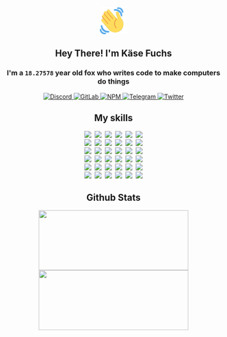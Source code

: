 <div><p align=center><img src=./resources/images/wave.gif width=64px height=64px></p><h2 align=center>Hey There! I'm Käse Fuchs</h2><h3 align=center>I'm a <code>18.27578</code> year old fox who writes code to make computers do things</h3><p align=center><a href=https://discord.com/users/507526681125322772><img alt=Discord src="https://img.shields.io/badge/Discord-5865F2?logo=discord&logoColor=white&style=flat-square#68b80c45e6a0fd26c9c1c53d13877d74"> </a><a href=https://gitlab.com/kasefuchs><img alt=GitLab src="https://img.shields.io/badge/GitLab-330F63?logo=gitlab&logoColor=white&style=flat-square#68b80c45e6a0fd26c9c1c53d13877d74"> </a><a href=https://npmjs.com/~kasefuchs><img alt=NPM src="https://img.shields.io/badge/NPM-CB3837?logo=npm&logoColor=white&style=flat-square#68b80c45e6a0fd26c9c1c53d13877d74"> </a><a href=https://t.me/kasefuchs><img alt=Telegram src="https://img.shields.io/badge/Telegram-2CA5E0?logo=telegram&logoColor=white&style=flat-square#68b80c45e6a0fd26c9c1c53d13877d74"> </a><a href=https://twitter.com/kasefuchs><img alt=Twitter src="https://img.shields.io/badge/Twitter-1DA1F2?logo=twitter&logoColor=white&style=flat-square#68b80c45e6a0fd26c9c1c53d13877d74"></a></p><h2 align=center>My skills</h2><p align=center><a href=https://aws.amazon.com/ ><picture><source srcset="https://skillicons.dev/icons?i=aws&theme=dark#68b80c45e6a0fd26c9c1c53d13877d74" media="(prefers-color-scheme: dark)"><source srcset="https://skillicons.dev/icons?i=aws&theme=light#68b80c45e6a0fd26c9c1c53d13877d74" media="(prefers-color-scheme: light), (prefers-color-scheme: no-preference)"><img src="https://skillicons.dev/icons?i=aws&theme=light#68b80c45e6a0fd26c9c1c53d13877d74"></picture></a>&nbsp;&nbsp;<a href=https://en.wikipedia.org/wiki/Bash_(Unix_shell)><picture><source srcset="https://skillicons.dev/icons?i=bash&theme=dark#68b80c45e6a0fd26c9c1c53d13877d74" media="(prefers-color-scheme: dark)"><source srcset="https://skillicons.dev/icons?i=bash&theme=light#68b80c45e6a0fd26c9c1c53d13877d74" media="(prefers-color-scheme: light), (prefers-color-scheme: no-preference)"><img src="https://skillicons.dev/icons?i=bash&theme=light#68b80c45e6a0fd26c9c1c53d13877d74"></picture></a>&nbsp;&nbsp;<a href=https://discord.com/developers/docs><picture><source srcset="https://skillicons.dev/icons?i=bots&theme=dark#68b80c45e6a0fd26c9c1c53d13877d74" media="(prefers-color-scheme: dark)"><source srcset="https://skillicons.dev/icons?i=bots&theme=light#68b80c45e6a0fd26c9c1c53d13877d74" media="(prefers-color-scheme: light), (prefers-color-scheme: no-preference)"><img src="https://skillicons.dev/icons?i=bots&theme=light#68b80c45e6a0fd26c9c1c53d13877d74"></picture></a>&nbsp;&nbsp;<a href=https://www.cloudflare.com/ ><picture><source srcset="https://skillicons.dev/icons?i=cloudflare&theme=dark#68b80c45e6a0fd26c9c1c53d13877d74" media="(prefers-color-scheme: dark)"><source srcset="https://skillicons.dev/icons?i=cloudflare&theme=light#68b80c45e6a0fd26c9c1c53d13877d74" media="(prefers-color-scheme: light), (prefers-color-scheme: no-preference)"><img src="https://skillicons.dev/icons?i=cloudflare&theme=light#68b80c45e6a0fd26c9c1c53d13877d74"></picture></a>&nbsp;&nbsp;<a href=https://en.wikipedia.org/wiki/CSS><picture><source srcset="https://skillicons.dev/icons?i=css&theme=dark#68b80c45e6a0fd26c9c1c53d13877d74" media="(prefers-color-scheme: dark)"><source srcset="https://skillicons.dev/icons?i=css&theme=light#68b80c45e6a0fd26c9c1c53d13877d74" media="(prefers-color-scheme: light), (prefers-color-scheme: no-preference)"><img src="https://skillicons.dev/icons?i=css&theme=light#68b80c45e6a0fd26c9c1c53d13877d74"></picture></a>&nbsp;&nbsp;<a href=https://www.docker.com/ ><picture><source srcset="https://skillicons.dev/icons?i=docker&theme=dark#68b80c45e6a0fd26c9c1c53d13877d74" media="(prefers-color-scheme: dark)"><source srcset="https://skillicons.dev/icons?i=docker&theme=light#68b80c45e6a0fd26c9c1c53d13877d74" media="(prefers-color-scheme: light), (prefers-color-scheme: no-preference)"><img src="https://skillicons.dev/icons?i=docker&theme=light#68b80c45e6a0fd26c9c1c53d13877d74"></picture></a><br><a href=https://www.electronjs.org/ ><picture><source srcset="https://skillicons.dev/icons?i=electron&theme=dark#68b80c45e6a0fd26c9c1c53d13877d74" media="(prefers-color-scheme: dark)"><source srcset="https://skillicons.dev/icons?i=electron&theme=light#68b80c45e6a0fd26c9c1c53d13877d74" media="(prefers-color-scheme: light), (prefers-color-scheme: no-preference)"><img src="https://skillicons.dev/icons?i=electron&theme=light#68b80c45e6a0fd26c9c1c53d13877d74"></picture></a>&nbsp;&nbsp;<a href=https://expressjs.com/ ><picture><source srcset="https://skillicons.dev/icons?i=express&theme=dark#68b80c45e6a0fd26c9c1c53d13877d74" media="(prefers-color-scheme: dark)"><source srcset="https://skillicons.dev/icons?i=express&theme=light#68b80c45e6a0fd26c9c1c53d13877d74" media="(prefers-color-scheme: light), (prefers-color-scheme: no-preference)"><img src="https://skillicons.dev/icons?i=express&theme=light#68b80c45e6a0fd26c9c1c53d13877d74"></picture></a>&nbsp;&nbsp;<a href=https://www.figma.com/ ><picture><source srcset="https://skillicons.dev/icons?i=figma&theme=dark#68b80c45e6a0fd26c9c1c53d13877d74" media="(prefers-color-scheme: dark)"><source srcset="https://skillicons.dev/icons?i=figma&theme=light#68b80c45e6a0fd26c9c1c53d13877d74" media="(prefers-color-scheme: light), (prefers-color-scheme: no-preference)"><img src="https://skillicons.dev/icons?i=figma&theme=light#68b80c45e6a0fd26c9c1c53d13877d74"></picture></a>&nbsp;&nbsp;<a href=https://firebase.google.com/ ><picture><source srcset="https://skillicons.dev/icons?i=firebase&theme=dark#68b80c45e6a0fd26c9c1c53d13877d74" media="(prefers-color-scheme: dark)"><source srcset="https://skillicons.dev/icons?i=firebase&theme=light#68b80c45e6a0fd26c9c1c53d13877d74" media="(prefers-color-scheme: light), (prefers-color-scheme: no-preference)"><img src="https://skillicons.dev/icons?i=firebase&theme=light#68b80c45e6a0fd26c9c1c53d13877d74"></picture></a>&nbsp;&nbsp;<a href=https://flask.palletsprojects.com/ ><picture><source srcset="https://skillicons.dev/icons?i=flask&theme=dark#68b80c45e6a0fd26c9c1c53d13877d74" media="(prefers-color-scheme: dark)"><source srcset="https://skillicons.dev/icons?i=flask&theme=light#68b80c45e6a0fd26c9c1c53d13877d74" media="(prefers-color-scheme: light), (prefers-color-scheme: no-preference)"><img src="https://skillicons.dev/icons?i=flask&theme=light#68b80c45e6a0fd26c9c1c53d13877d74"></picture></a>&nbsp;&nbsp;<a href=https://cloud.google.com/ ><picture><source srcset="https://skillicons.dev/icons?i=gcp&theme=dark#68b80c45e6a0fd26c9c1c53d13877d74" media="(prefers-color-scheme: dark)"><source srcset="https://skillicons.dev/icons?i=gcp&theme=light#68b80c45e6a0fd26c9c1c53d13877d74" media="(prefers-color-scheme: light), (prefers-color-scheme: no-preference)"><img src="https://skillicons.dev/icons?i=gcp&theme=light#68b80c45e6a0fd26c9c1c53d13877d74"></picture></a><br><a href=https://git-scm.com/ ><picture><source srcset="https://skillicons.dev/icons?i=git&theme=dark#68b80c45e6a0fd26c9c1c53d13877d74" media="(prefers-color-scheme: dark)"><source srcset="https://skillicons.dev/icons?i=git&theme=light#68b80c45e6a0fd26c9c1c53d13877d74" media="(prefers-color-scheme: light), (prefers-color-scheme: no-preference)"><img src="https://skillicons.dev/icons?i=git&theme=light#68b80c45e6a0fd26c9c1c53d13877d74"></picture></a>&nbsp;&nbsp;<a href=https://github.com/ ><picture><source srcset="https://skillicons.dev/icons?i=github&theme=dark#68b80c45e6a0fd26c9c1c53d13877d74" media="(prefers-color-scheme: dark)"><source srcset="https://skillicons.dev/icons?i=github&theme=light#68b80c45e6a0fd26c9c1c53d13877d74" media="(prefers-color-scheme: light), (prefers-color-scheme: no-preference)"><img src="https://skillicons.dev/icons?i=github&theme=light#68b80c45e6a0fd26c9c1c53d13877d74"></picture></a>&nbsp;&nbsp;<a href=https://gitlab.com/ ><picture><source srcset="https://skillicons.dev/icons?i=gitlab&theme=dark#68b80c45e6a0fd26c9c1c53d13877d74" media="(prefers-color-scheme: dark)"><source srcset="https://skillicons.dev/icons?i=gitlab&theme=light#68b80c45e6a0fd26c9c1c53d13877d74" media="(prefers-color-scheme: light), (prefers-color-scheme: no-preference)"><img src="https://skillicons.dev/icons?i=gitlab&theme=light#68b80c45e6a0fd26c9c1c53d13877d74"></picture></a>&nbsp;&nbsp;<a href=https://www.heroku.com/ ><picture><source srcset="https://skillicons.dev/icons?i=heroku&theme=dark#68b80c45e6a0fd26c9c1c53d13877d74" media="(prefers-color-scheme: dark)"><source srcset="https://skillicons.dev/icons?i=heroku&theme=light#68b80c45e6a0fd26c9c1c53d13877d74" media="(prefers-color-scheme: light), (prefers-color-scheme: no-preference)"><img src="https://skillicons.dev/icons?i=heroku&theme=light#68b80c45e6a0fd26c9c1c53d13877d74"></picture></a>&nbsp;&nbsp;<a href=https://en.wikipedia.org/wiki/HTML><picture><source srcset="https://skillicons.dev/icons?i=html&theme=dark#68b80c45e6a0fd26c9c1c53d13877d74" media="(prefers-color-scheme: dark)"><source srcset="https://skillicons.dev/icons?i=html&theme=light#68b80c45e6a0fd26c9c1c53d13877d74" media="(prefers-color-scheme: light), (prefers-color-scheme: no-preference)"><img src="https://skillicons.dev/icons?i=html&theme=light#68b80c45e6a0fd26c9c1c53d13877d74"></picture></a>&nbsp;&nbsp;<a href=https://en.wikipedia.org/wiki/JavaScript><picture><source srcset="https://skillicons.dev/icons?i=js&theme=dark#68b80c45e6a0fd26c9c1c53d13877d74" media="(prefers-color-scheme: dark)"><source srcset="https://skillicons.dev/icons?i=js&theme=light#68b80c45e6a0fd26c9c1c53d13877d74" media="(prefers-color-scheme: light), (prefers-color-scheme: no-preference)"><img src="https://skillicons.dev/icons?i=js&theme=light#68b80c45e6a0fd26c9c1c53d13877d74"></picture></a><br><a href=https://en.wikipedia.org/wiki/Linux><picture><source srcset="https://skillicons.dev/icons?i=linux&theme=dark#68b80c45e6a0fd26c9c1c53d13877d74" media="(prefers-color-scheme: dark)"><source srcset="https://skillicons.dev/icons?i=linux&theme=light#68b80c45e6a0fd26c9c1c53d13877d74" media="(prefers-color-scheme: light), (prefers-color-scheme: no-preference)"><img src="https://skillicons.dev/icons?i=linux&theme=light#68b80c45e6a0fd26c9c1c53d13877d74"></picture></a>&nbsp;&nbsp;<a href=https://mui.com/ ><picture><source srcset="https://skillicons.dev/icons?i=materialui&theme=dark#68b80c45e6a0fd26c9c1c53d13877d74" media="(prefers-color-scheme: dark)"><source srcset="https://skillicons.dev/icons?i=materialui&theme=light#68b80c45e6a0fd26c9c1c53d13877d74" media="(prefers-color-scheme: light), (prefers-color-scheme: no-preference)"><img src="https://skillicons.dev/icons?i=materialui&theme=light#68b80c45e6a0fd26c9c1c53d13877d74"></picture></a>&nbsp;&nbsp;<a href=https://en.wikipedia.org/wiki/Markdown><picture><source srcset="https://skillicons.dev/icons?i=md&theme=dark#68b80c45e6a0fd26c9c1c53d13877d74" media="(prefers-color-scheme: dark)"><source srcset="https://skillicons.dev/icons?i=md&theme=light#68b80c45e6a0fd26c9c1c53d13877d74" media="(prefers-color-scheme: light), (prefers-color-scheme: no-preference)"><img src="https://skillicons.dev/icons?i=md&theme=light#68b80c45e6a0fd26c9c1c53d13877d74"></picture></a>&nbsp;&nbsp;<a href=https://www.mongodb.com/ ><picture><source srcset="https://skillicons.dev/icons?i=mongodb&theme=dark#68b80c45e6a0fd26c9c1c53d13877d74" media="(prefers-color-scheme: dark)"><source srcset="https://skillicons.dev/icons?i=mongodb&theme=light#68b80c45e6a0fd26c9c1c53d13877d74" media="(prefers-color-scheme: light), (prefers-color-scheme: no-preference)"><img src="https://skillicons.dev/icons?i=mongodb&theme=light#68b80c45e6a0fd26c9c1c53d13877d74"></picture></a>&nbsp;&nbsp;<a href=https://www.mysql.com/ ><picture><source srcset="https://skillicons.dev/icons?i=mysql&theme=dark#68b80c45e6a0fd26c9c1c53d13877d74" media="(prefers-color-scheme: dark)"><source srcset="https://skillicons.dev/icons?i=mysql&theme=light#68b80c45e6a0fd26c9c1c53d13877d74" media="(prefers-color-scheme: light), (prefers-color-scheme: no-preference)"><img src="https://skillicons.dev/icons?i=mysql&theme=light#68b80c45e6a0fd26c9c1c53d13877d74"></picture></a>&nbsp;&nbsp;<a href=https://nextjs.org/ ><picture><source srcset="https://skillicons.dev/icons?i=nextjs&theme=dark#68b80c45e6a0fd26c9c1c53d13877d74" media="(prefers-color-scheme: dark)"><source srcset="https://skillicons.dev/icons?i=nextjs&theme=light#68b80c45e6a0fd26c9c1c53d13877d74" media="(prefers-color-scheme: light), (prefers-color-scheme: no-preference)"><img src="https://skillicons.dev/icons?i=nextjs&theme=light#68b80c45e6a0fd26c9c1c53d13877d74"></picture></a><br><a href=https://nodejs.org/en/ ><picture><source srcset="https://skillicons.dev/icons?i=nodejs&theme=dark#68b80c45e6a0fd26c9c1c53d13877d74" media="(prefers-color-scheme: dark)"><source srcset="https://skillicons.dev/icons?i=nodejs&theme=light#68b80c45e6a0fd26c9c1c53d13877d74" media="(prefers-color-scheme: light), (prefers-color-scheme: no-preference)"><img src="https://skillicons.dev/icons?i=nodejs&theme=light#68b80c45e6a0fd26c9c1c53d13877d74"></picture></a>&nbsp;&nbsp;<a href=https://www.postgresql.org/ ><picture><source srcset="https://skillicons.dev/icons?i=postgres&theme=dark#68b80c45e6a0fd26c9c1c53d13877d74" media="(prefers-color-scheme: dark)"><source srcset="https://skillicons.dev/icons?i=postgres&theme=light#68b80c45e6a0fd26c9c1c53d13877d74" media="(prefers-color-scheme: light), (prefers-color-scheme: no-preference)"><img src="https://skillicons.dev/icons?i=postgres&theme=light#68b80c45e6a0fd26c9c1c53d13877d74"></picture></a>&nbsp;&nbsp;<a href=https://learn.microsoft.com/en-us/powershell/ ><picture><source srcset="https://skillicons.dev/icons?i=powershell&theme=dark#68b80c45e6a0fd26c9c1c53d13877d74" media="(prefers-color-scheme: dark)"><source srcset="https://skillicons.dev/icons?i=powershell&theme=light#68b80c45e6a0fd26c9c1c53d13877d74" media="(prefers-color-scheme: light), (prefers-color-scheme: no-preference)"><img src="https://skillicons.dev/icons?i=powershell&theme=light#68b80c45e6a0fd26c9c1c53d13877d74"></picture></a>&nbsp;&nbsp;<a href=https://www.python.org/ ><picture><source srcset="https://skillicons.dev/icons?i=py&theme=dark#68b80c45e6a0fd26c9c1c53d13877d74" media="(prefers-color-scheme: dark)"><source srcset="https://skillicons.dev/icons?i=py&theme=light#68b80c45e6a0fd26c9c1c53d13877d74" media="(prefers-color-scheme: light), (prefers-color-scheme: no-preference)"><img src="https://skillicons.dev/icons?i=py&theme=light#68b80c45e6a0fd26c9c1c53d13877d74"></picture></a>&nbsp;&nbsp;<a href=https://www.raspberrypi.org/ ><picture><source srcset="https://skillicons.dev/icons?i=raspberrypi&theme=dark#68b80c45e6a0fd26c9c1c53d13877d74" media="(prefers-color-scheme: dark)"><source srcset="https://skillicons.dev/icons?i=raspberrypi&theme=light#68b80c45e6a0fd26c9c1c53d13877d74" media="(prefers-color-scheme: light), (prefers-color-scheme: no-preference)"><img src="https://skillicons.dev/icons?i=raspberrypi&theme=light#68b80c45e6a0fd26c9c1c53d13877d74"></picture></a>&nbsp;&nbsp;<a href=https://reactjs.org/ ><picture><source srcset="https://skillicons.dev/icons?i=react&theme=dark#68b80c45e6a0fd26c9c1c53d13877d74" media="(prefers-color-scheme: dark)"><source srcset="https://skillicons.dev/icons?i=react&theme=light#68b80c45e6a0fd26c9c1c53d13877d74" media="(prefers-color-scheme: light), (prefers-color-scheme: no-preference)"><img src="https://skillicons.dev/icons?i=react&theme=light#68b80c45e6a0fd26c9c1c53d13877d74"></picture></a><br><a href=https://redux.js.org/ ><picture><source srcset="https://skillicons.dev/icons?i=redux&theme=dark#68b80c45e6a0fd26c9c1c53d13877d74" media="(prefers-color-scheme: dark)"><source srcset="https://skillicons.dev/icons?i=redux&theme=light#68b80c45e6a0fd26c9c1c53d13877d74" media="(prefers-color-scheme: light), (prefers-color-scheme: no-preference)"><img src="https://skillicons.dev/icons?i=redux&theme=light#68b80c45e6a0fd26c9c1c53d13877d74"></picture></a>&nbsp;&nbsp;<a href=https://en.wikipedia.org/wiki/Regular_expression><picture><source srcset="https://skillicons.dev/icons?i=regex&theme=dark#68b80c45e6a0fd26c9c1c53d13877d74" media="(prefers-color-scheme: dark)"><source srcset="https://skillicons.dev/icons?i=regex&theme=light#68b80c45e6a0fd26c9c1c53d13877d74" media="(prefers-color-scheme: light), (prefers-color-scheme: no-preference)"><img src="https://skillicons.dev/icons?i=regex&theme=light#68b80c45e6a0fd26c9c1c53d13877d74"></picture></a>&nbsp;&nbsp;<a href=https://en.wikipedia.org/wiki/Sass_(stylesheet_language)><picture><source srcset="https://skillicons.dev/icons?i=sass&theme=dark#68b80c45e6a0fd26c9c1c53d13877d74" media="(prefers-color-scheme: dark)"><source srcset="https://skillicons.dev/icons?i=sass&theme=light#68b80c45e6a0fd26c9c1c53d13877d74" media="(prefers-color-scheme: light), (prefers-color-scheme: no-preference)"><img src="https://skillicons.dev/icons?i=sass&theme=light#68b80c45e6a0fd26c9c1c53d13877d74"></picture></a>&nbsp;&nbsp;<a href=https://www.typescriptlang.org/ ><picture><source srcset="https://skillicons.dev/icons?i=ts&theme=dark#68b80c45e6a0fd26c9c1c53d13877d74" media="(prefers-color-scheme: dark)"><source srcset="https://skillicons.dev/icons?i=ts&theme=light#68b80c45e6a0fd26c9c1c53d13877d74" media="(prefers-color-scheme: light), (prefers-color-scheme: no-preference)"><img src="https://skillicons.dev/icons?i=ts&theme=light#68b80c45e6a0fd26c9c1c53d13877d74"></picture></a>&nbsp;&nbsp;<a href=https://unity.com/ ><picture><source srcset="https://skillicons.dev/icons?i=unity&theme=dark#68b80c45e6a0fd26c9c1c53d13877d74" media="(prefers-color-scheme: dark)"><source srcset="https://skillicons.dev/icons?i=unity&theme=light#68b80c45e6a0fd26c9c1c53d13877d74" media="(prefers-color-scheme: light), (prefers-color-scheme: no-preference)"><img src="https://skillicons.dev/icons?i=unity&theme=light#68b80c45e6a0fd26c9c1c53d13877d74"></picture></a>&nbsp;&nbsp;<a href=https://workers.cloudflare.com/ ><picture><source srcset="https://skillicons.dev/icons?i=workers&theme=dark#68b80c45e6a0fd26c9c1c53d13877d74" media="(prefers-color-scheme: dark)"><source srcset="https://skillicons.dev/icons?i=workers&theme=light#68b80c45e6a0fd26c9c1c53d13877d74" media="(prefers-color-scheme: light), (prefers-color-scheme: no-preference)"><img src="https://skillicons.dev/icons?i=workers&theme=light#68b80c45e6a0fd26c9c1c53d13877d74"></picture></a><br></p><h2 align=center>Github Stats</h2><p align=center><picture><source srcset="https://github-readme-stats-kasefuchs.vercel.app/api/?count_private=true&hide_border=true&hide_rank=true&line_height=20&hide_title=true&username=Kasefuchs&theme=dark#68b80c45e6a0fd26c9c1c53d13877d74" media="(prefers-color-scheme: dark)"><source srcset="https://github-readme-stats-kasefuchs.vercel.app/api/?count_private=true&hide_border=true&hide_rank=true&line_height=20&hide_title=true&username=Kasefuchs&theme=light#68b80c45e6a0fd26c9c1c53d13877d74" media="(prefers-color-scheme: light), (prefers-color-scheme: no-preference)"><img align=middle width=350 height=140 src="https://github-readme-stats-kasefuchs.vercel.app/api/?count_private=true&hide_border=true&hide_rank=true&line_height=20&hide_title=true&username=Kasefuchs&theme=light#68b80c45e6a0fd26c9c1c53d13877d74"></picture><picture><source srcset="https://github-readme-stats-kasefuchs.vercel.app/api/top-langs/?count_private=true&hide_border=true&layout=compact&username=Kasefuchs&theme=dark#68b80c45e6a0fd26c9c1c53d13877d74" media="(prefers-color-scheme: dark)"><source srcset="https://github-readme-stats-kasefuchs.vercel.app/api/top-langs/?count_private=true&hide_border=true&layout=compact&username=Kasefuchs&theme=light#68b80c45e6a0fd26c9c1c53d13877d74" media="(prefers-color-scheme: light), (prefers-color-scheme: no-preference)"><img align=middle width=350 height=140 src="https://github-readme-stats-kasefuchs.vercel.app/api/top-langs/?count_private=true&hide_border=true&layout=compact&username=Kasefuchs&theme=light#68b80c45e6a0fd26c9c1c53d13877d74"></picture></p><img src="https://hit.yhype.me/github/profile?user_id=64592097#68b80c45e6a0fd26c9c1c53d13877d74" alt=""></div>